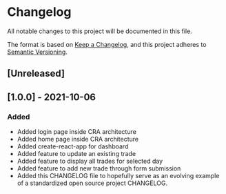 # Changelog
All notable changes to this project will be documented in this file.

The format is based on [Keep a Changelog](https://keepachangelog.com/en/1.0.0/),
and this project adheres to [Semantic Versioning](https://semver.org/spec/v2.0.0.html).

## [Unreleased]

## [1.0.0] - 2021-10-06
### Added
- Added login page inside CRA architecture
- Added home page inside CRA architecture
- Added create-react-app for dashboard
- Added feature to update an existing trade
- Added feature to display all trades for selected day 
- Added feature to add new trade through form submission
- Added this CHANGELOG file to hopefully serve as an evolving example of a
  standardized open source project CHANGELOG.